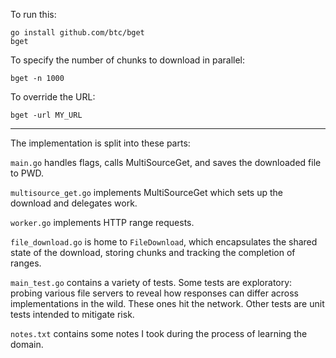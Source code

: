 To run this:
```
go install github.com/btc/bget
bget
```

To specify the number of chunks to download in parallel:
```
bget -n 1000
```

To override the URL:
```
bget -url MY_URL
```
-----

The implementation is split into these parts:

`main.go` handles flags, calls MultiSourceGet, and saves the downloaded file to PWD.

`multisource_get.go` implements MultiSourceGet which sets up the download and delegates work.

`worker.go` implements HTTP range requests.

`file_download.go` is home to `FileDownload`, which encapsulates the shared state of the download, storing chunks and tracking the completion of ranges.

`main_test.go` contains a variety of tests. Some tests are exploratory: probing various file servers to reveal how responses can differ across implementations in the wild. These ones hit the network. Other tests are unit tests intended to mitigate risk.

`notes.txt` contains some notes I took during the process of learning the domain.
